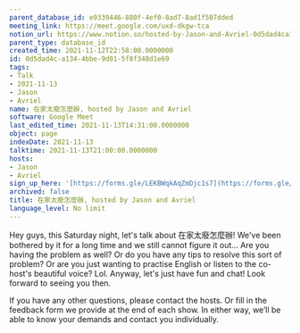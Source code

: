 ```yaml
---
parent_database_id: e9339446-880f-4ef0-8ad7-8ad1f507dded
meeting_link: https://meet.google.com/uxd-dkgw-tca
notion_url: https://www.notion.so/hosted-by-Jason-and-Avriel-0d5dad4ca1344bbe9d015f8f348d1e69
parent_type: database_id
created_time: 2021-11-12T22:58:00.0000000
id: 0d5dad4c-a134-4bbe-9d01-5f8f348d1e69
tags:
- Talk
- 2021-11-13
- Jason
- Avriel
name: 在家太廢怎麼辦, hosted by Jason and Avriel
software: Google Meet
last_edited_time: 2021-11-13T14:31:00.0000000
object: page
indexDate: 2021-11-13
talktime: 2021-11-13T21:00:00.0000000
hosts:
- Jason
- Avriel
sign_up_here: '[https://forms.gle/LEKBWqkAqZmDjc1s7](https://forms.gle/LEKBWqkAqZmDjc1s7)'
archived: false
title: 在家太廢怎麼辦, hosted by Jason and Avriel
language_level: No limit
---
```





Hey guys, this Saturday night, let's talk about 在家太廢怎麼辦! We've been bothered by it for a long time and we still cannot figure it out... Are you having the problem as well? Or do you have any tips to resolve this sort of problem? Or are you just wanting to practise English or listen to the co-host's beautiful voice? Lol. Anyway, let's just have fun and chat! Look forward to seeing you then. 

If you have any other questions, please contact the hosts. Or fill in the feedback form we provide at the end of each show. In either way, we’ll be able to know your demands and contact you individually.







